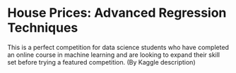 # House Prices: Advanced Regression Techniques
This is a perfect competition for data science students who have completed an online course in machine learning and are looking to expand their skill set before trying a featured competition.  (By Kaggle description)
